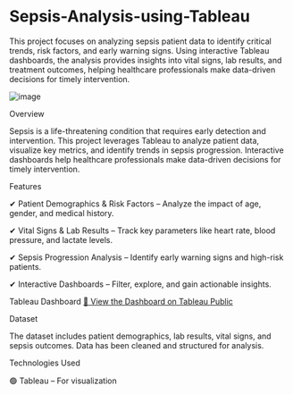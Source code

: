 # Sepsis-Analysis-using-Tableau
This project focuses on analyzing sepsis patient data to identify critical trends, risk factors, and early warning signs. Using interactive Tableau dashboards, the analysis provides insights into vital signs, lab results, and treatment outcomes, helping healthcare professionals make data-driven decisions for timely intervention.


![image](https://github.com/user-attachments/assets/a7ccdbbd-0527-4969-8cc0-6ce1017a5e8c)


Overview


Sepsis is a life-threatening condition that requires early detection and intervention. This project leverages Tableau to analyze patient data, visualize key metrics, and identify trends in sepsis progression. Interactive dashboards help healthcare professionals make data-driven decisions for timely intervention.

Features


✔ Patient Demographics & Risk Factors – Analyze the impact of age, gender, and medical history.

✔ Vital Signs & Lab Results – Track key parameters like heart rate, blood pressure, and lactate levels.

✔ Sepsis Progression Analysis – Identify early warning signs and high-risk patients.

✔ Interactive Dashboards – Filter, explore, and gain actionable insights.

Tableau Dashboard
[🔗 View the Dashboard on Tableau Public](https://public.tableau.com/app/profile/shweta.singh2255/vizzes)

Dataset

The dataset includes patient demographics, lab results, vital signs, and sepsis outcomes.
Data has been cleaned and structured for analysis.

Technologies Used

🟢 Tableau – For visualization

